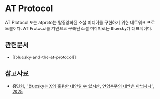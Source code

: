 # AT Protocol

AT Protocol 또는 atproto는 탈중앙화된 소셜 미디어를 구현하기 위한 네트워크 프로토콜이다. AT Protocol를 기반으로 구축된 소셜 미디어로는 Bluesky가 대표적이다.

## 관련문서

- [[bluesky-and-the-at-protocol]]

## 참고자료

- [홍민희, "Bluesky는 X의 훌륭한 대안일 수 있지만, 연합우주의 대안은 아닙니다", 2025](https://hackers.pub/@hongminhee/2025/bluesky-a-good-alternative-to-x-not-to-the-fediverse)
